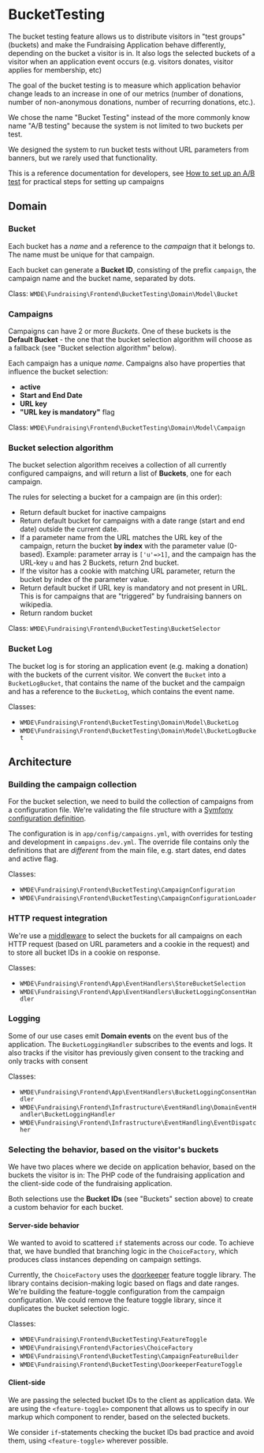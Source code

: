# BucketTesting

The bucket testing feature allows us to distribute visitors in "test groups" (buckets) and 
make the Fundraising Application behave differently, depending on the bucket a visitor is in. 
It also logs the selected buckets of a visitor when an application event occurs 
(e.g. visitors donates, visitor applies for membership, etc) 

The goal of the bucket testing is to measure which application behavior change leads to an 
increase in one of our metrics (number of donations, number of non-anonymous donations, 
number of recurring donations, etc.).

We chose the name "Bucket Testing" instead of the more commonly know name "A/B testing" 
because the system is not limited to two buckets per test.

We designed the system to run bucket tests without URL parameters from banners, 
but we rarely used that functionality.

This is a reference documentation for developers, 
see [How to set up an A/B test](HOWTO_Create_an_a_b_test.md) 
for practical steps for setting up campaigns

## Domain

### Bucket
Each bucket has a *name* and a reference to the *campaign* that it belongs to.
The name must be unique for that campaign.

Each bucket can generate a **Bucket ID**, consisting of the prefix `campaign`,
the campaign name and the bucket name, separated by dots.

Class: `WMDE\Fundraising\Frontend\BucketTesting\Domain\Model\Bucket`

### Campaigns
Campaigns can have 2 or more *Buckets*. One of these buckets is the **Default Bucket** - 
the one that the bucket selection algorithm will choose as a fallback 
(see "Bucket selection algorithm" below).

Each campaign has a unique *name*.
Campaigns also have properties that influence the bucket selection:

- **active** 
- **Start and End Date** 
- **URL key**
- **"URL key is mandatory"** flag

Class: `WMDE\Fundraising\Frontend\BucketTesting\Domain\Model\Campaign`

### Bucket selection algorithm

The bucket selection algorithm receives a collection of all currently configured campaigns,
and will return a list of **Buckets**, one for each campaign.

The rules for selecting a bucket for a campaign are (in this order):

* Return default bucket for inactive campaigns
* Return default bucket for campaigns with a date range (start and end date) outside the current date.
* If a parameter name from the URL matches the URL key of the campaign, return the bucket **by index** with the parameter value (0-based).
  Example: parameter array is `['u'=>1]`, and the campaign has the URL-key `u` and has 2 Buckets, return 2nd bucket.
* If the visitor has a cookie with matching URL parameter, return the bucket by index of the parameter value.
* Return default bucket if URL key is mandatory and not present in URL. This is for campaigns that are "triggered" by fundraising banners on wikipedia.
* Return random bucket

Class: `WMDE\Fundraising\Frontend\BucketTesting\BucketSelector`

### Bucket Log

The bucket log is for storing an application event (e.g. making a donation) 
with the buckets of the current visitor. We convert the `Bucket` into a `BucketLogBucket`, 
that contains the name of the bucket and the campaign and has a reference to the `BucketLog`,
which contains the event name.

Classes:

* `WMDE\Fundraising\Frontend\BucketTesting\Domain\Model\BucketLog`
* `WMDE\Fundraising\Frontend\BucketTesting\Domain\Model\BucketLogBucket`

## Architecture

### Building the campaign collection
For the bucket selection, we need to build the collection of campaigns from a configuration file.
We're validating the file structure with a [Symfony configuration definition](https://symfony.com/doc/current/components/config/definition.html).

The configuration is in `app/config/campaigns.yml`,
with overrides for testing and development in `campaigns.dev.yml`. 
The override file contains only the definitions that are *different* from the main file,
e.g. start dates, end dates and active flag.  

Classes:

* `WMDE\Fundraising\Frontend\BucketTesting\CampaignConfiguration` 
* `WMDE\Fundraising\Frontend\BucketTesting\CampaignConfigurationLoader`

### HTTP request integration

We're use a [middleware](https://symfony.com/doc/current/event_dispatcher/before_after_filters.html)
to select the buckets for all campaigns on each HTTP request 
(based on URL parameters and a cookie in the request) and to store all bucket IDs in a cookie on response.

Classes: 

* `WMDE\Fundraising\Frontend\App\EventHandlers\StoreBucketSelection`
* `WMDE\Fundraising\Frontend\App\EventHandlers\BucketLoggingConsentHandler`

### Logging

Some of our use cases emit **Domain events** on the event bus of the application. 
The `BucketLoggingHandler` subscribes to the events and logs. 
It also tracks if the visitor has previously given consent to 
the tracking and only tracks with consent

Classes:

* `WMDE\Fundraising\Frontend\App\EventHandlers\BucketLoggingConsentHandler`
* `WMDE\Fundraising\Frontend\Infrastructure\EventHandling\DomainEventHandler\BucketLoggingHandler`
* `WMDE\Fundraising\Frontend\Infrastructure\EventHandling\EventDispatcher`

### Selecting the behavior, based on the visitor's buckets

We have two places where we decide on application behavior, based on the buckets the visitor is in:
The PHP code of the fundraising application and the client-side code of the fundraising application.

Both selections use the **Bucket IDs** (see "Buckets" section above) to create a custom behavior for each bucket.

#### Server-side behavior

We wanted to avoid to scattered `if` statements across our code.
To achieve that, we have bundled that branching logic in the `ChoiceFactory`, 
which produces class instances depending on campaign settings.

Currently, the `ChoiceFactory` uses the [doorkeeper](https://github.com/remotelyliving/doorkeeper)
feature toggle library. The library contains decision-making logic based on flags and date ranges.
We're building the feature-toggle configuration from the campaign configuration.
We could remove the feature toggle library, since it duplicates the bucket selection logic.

Classes:

* `WMDE\Fundraising\Frontend\BucketTesting\FeatureToggle`
* `WMDE\Fundraising\Frontend\Factories\ChoiceFactory`
* `WMDE\Fundraising\Frontend\BucketTesting\CampaignFeatureBuilder`
* `WMDE\Fundraising\Frontend\BucketTesting\DoorkeeperFeatureToggle`


#### Client-side

We are passing the selected bucket IDs to the client as application data.
We are using the `<feature-toggle>` component that allows us to specify 
in our markup which component to render, based on the selected buckets.

We consider `if`-statements checking the bucket IDs bad practice and avoid them, 
using `<feature-toggle>` wherever possible.


